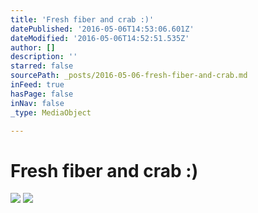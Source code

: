 ```yaml
---
title: 'Fresh fiber and crab :)'
datePublished: '2016-05-06T14:53:06.601Z'
dateModified: '2016-05-06T14:52:51.535Z'
author: []
description: ''
starred: false
sourcePath: _posts/2016-05-06-fresh-fiber-and-crab.md
inFeed: true
hasPage: false
inNav: false
_type: MediaObject

---
```

# Fresh fiber and crab :)
![](https://the-grid-user-content.s3-us-west-2.amazonaws.com/3ced522b-1a8d-4ac2-bb4d-61f66a806976.jpg)
![](https://the-grid-user-content.s3-us-west-2.amazonaws.com/24885512-aa29-47a9-9490-602b3ca57632.jpg)